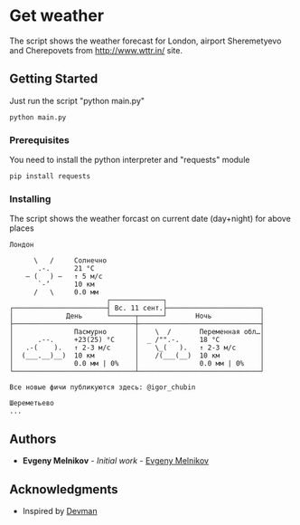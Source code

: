 # Get weather

The script shows the weather forecast for London, airport Sheremetyevo and Cherepovets from http://www.wttr.in/ site.

## Getting Started

Just run the script "python main.py"

```
python main.py
```

### Prerequisites

You need to install the python interpreter and "requests" module

```
pip install requests
```

### Installing

The script shows the weather forcast on current date (day+night) for above places

```
Лондон

      \   /     Солнечно
       .-.      21 °C          
    ― (   ) ―   ↑ 5 м/c        
       `-’      10 км          
      /   \     0.0 мм         
                        ┌─────────────┐                        
┌───────────────────────┤ Вс. 11 сент.├───────────────────────┐
│             День      └──────┬──────┘       Ночь            │
├──────────────────────────────┼──────────────────────────────┤
│               Пасмурно       │    \  /       Переменная обл…│
│      .--.     +23(25) °C     │  _ /"".-.     18 °C          │
│   .-(    ).   ↑ 2-3 м/c      │    \_(   ).   ↑ 2-3 м/c      │
│  (___.__)__)  10 км          │    /(___(__)  10 км          │
│               0.0 мм | 0%    │               0.0 мм | 0%    │
└──────────────────────────────┴──────────────────────────────┘

Все новые фичи публикуются здесь: @igor_chubin

Шереметьево
...
```

## Authors

* **Evgeny Melnikov** - *Initial work* - [Evgeny Melnikov](https://github.com/MelnikovEI)

## Acknowledgments

* Inspired by [Devman](https://dvmn.org/)
